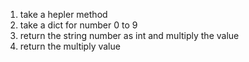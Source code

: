 1. take a hepler method
2. take a dict for number 0 to 9
3. return the string number as int and multiply the value
4. return the multiply value